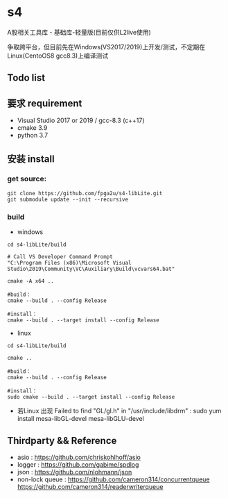 # s4
A股相关工具库 - 基础库-轻量版(目前仅供L2live使用)

争取跨平台，但目前先在Windows(VS2017/2019)上开发/测试，不定期在Linux(CentoOS8 gcc8.3)上编译测试

## Todo list


## 要求 requirement

- Visual Studio 2017 or 2019 / gcc-8.3 (c++17)
- cmake 3.9
- python 3.7

## 安装 install

### get source:
```shell
git clone https://github.com/fpga2u/s4-libLite.git
git submodule update --init --recursive
```

### build
- windows
```shell
cd s4-libLite/build

# Call VS Developer Command Prompt
"C:\Program Files (x86)\Microsoft Visual Studio\2019\Community\VC\Auxiliary\Build\vcvars64.bat"

cmake -A x64 ..

#build：
cmake --build . --config Release

#install：
cmake --build . --target install --config Release
```

- linux
```shell
cd s4-libLite/build

cmake ..

#build：
cmake --build . --config Release

#install：
sudo cmake --build . --target install --config Release
```

* 若Linux 出现 Failed to find "GL/gl.h" in "/usr/include/libdrm" :
  sudo yum install mesa-libGL-devel mesa-libGLU-devel

## Thirdparty && Reference

- asio : https://github.com/chriskohlhoff/asio
- logger : https://github.com/gabime/spdlog
- json : https://github.com/nlohmann/json
- non-lock queue :  https://github.com/cameron314/concurrentqueue
                    https://github.com/cameron314/readerwriterqueue
